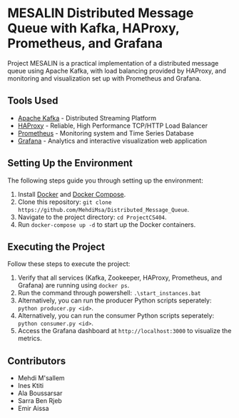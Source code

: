 # MESALIN Distributed Message Queue with Kafka, HAProxy, Prometheus, and Grafana

Project MESALIN is a practical implementation of a distributed message queue using Apache Kafka, with load balancing provided by HAProxy, and monitoring and visualization set up with Prometheus and Grafana. 

## Tools Used

* [Apache Kafka](https://kafka.apache.org/documentation/) - Distributed Streaming Platform
* [HAProxy](http://www.haproxy.org/#docs) - Reliable, High Performance TCP/HTTP Load Balancer
* [Prometheus](https://prometheus.io/docs/introduction/overview/) - Monitoring system and Time Series Database
* [Grafana](https://grafana.com/docs/grafana/latest/) - Analytics and interactive visualization web application

## Setting Up the Environment

The following steps guide you through setting up the environment:

1. Install [Docker](https://docs.docker.com/get-docker/) and [Docker Compose](https://docs.docker.com/compose/install/).
2. Clone this repository: `git clone https://github.com/MehdiMsa/Distributed_Message_Queue`.
3. Navigate to the project directory: `cd ProjectCS404`.
4. Run `docker-compose up -d` to start up the Docker containers.

## Executing the Project

Follow these steps to execute the project:

1. Verify that all services (Kafka, Zookeeper, HAProxy, Prometheus, and Grafana) are running using `docker ps`.
2. Run the command through powershell: `.\start_instances.bat `
3. Alternatively, you can run the producer Python scripts seperately: `python producer.py <id>`.
4. Alternatively, you can run the consumer Python scripts seperately: `python consumer.py <id>`.
5. Access the Grafana dashboard at `http://localhost:3000` to visualize the metrics.

## Contributors

- Mehdi M'sallem
- Ines Ktiti
- Ala Boussarsar
- Sarra Ben Rjeb
- Emir Aissa
